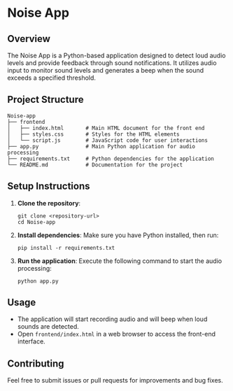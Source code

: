 # Noise App

## Overview
The Noise App is a Python-based application designed to detect loud audio levels and provide feedback through sound notifications. It utilizes audio input to monitor sound levels and generates a beep when the sound exceeds a specified threshold.

## Project Structure
```
Noise-app
├── frontend
│   ├── index.html       # Main HTML document for the front end
│   ├── styles.css       # Styles for the HTML elements
│   └── script.js        # JavaScript code for user interactions
├── app.py               # Main Python application for audio processing
├── requirements.txt     # Python dependencies for the application
└── README.md            # Documentation for the project
```

## Setup Instructions
1. **Clone the repository**:
   ```
   git clone <repository-url>
   cd Noise-app
   ```

2. **Install dependencies**:
   Make sure you have Python installed, then run:
   ```
   pip install -r requirements.txt
   ```

3. **Run the application**:
   Execute the following command to start the audio processing:
   ```
   python app.py
   ```

## Usage
- The application will start recording audio and will beep when loud sounds are detected.
- Open `frontend/index.html` in a web browser to access the front-end interface.

## Contributing
Feel free to submit issues or pull requests for improvements and bug fixes.